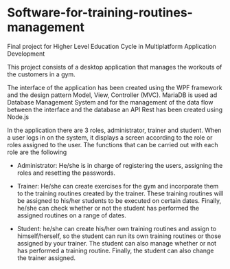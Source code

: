 # Software-for-training-routines-management
Final project for Higher Level Education Cycle in Multiplatform Application Development

This project consists of a desktop application that manages the workouts of the customers in a gym.

The interface of the application has been created using the WPF framework and the design pattern Model, View, Controller (MVC). MariaDB is used ad Database Management System and for the management of the data flow between the interface and the database an API Rest has been created using Node.js

In the application there are 3 roles, administrator, trainer and student. When a user logs in on the system, it displays a screen according to the role or roles assigned to the user.
The functions that can be carried out with each role are the following 

- Administrator: He/she is in charge of registering the users, assigning the roles and resetting the passwords.

- Trainer: He/she can create exercises for the gym and incorporate them to the training routines created by the trainer. These training routines will be assigned to his/her students to be executed on certain dates. Finally, he/she can check whether or not the student has performed the assigned routines on a range of dates.

- Student: he/she can create his/her own training routines and assign to himself/herself, so the student can run its own training routines or those assigned by your trainer. The student can also manage whether or not has performed a training routine. Finally, the student can also change the trainer assigned.

